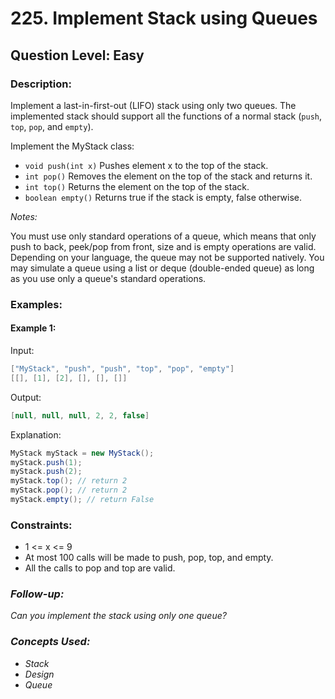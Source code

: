 # 225. Implement Stack using Queues
## Question Level: Easy
### Description:
Implement a last-in-first-out (LIFO) stack using only two queues. The implemented stack should support all the functions of a normal stack (`push`, `top`, `pop`, and `empty`).

Implement the MyStack class:

- `void push(int x)` Pushes element x to the top of the stack.
- `int pop()` Removes the element on the top of the stack and returns it.
- `int top()` Returns the element on the top of the stack.
- `boolean empty()` Returns true if the stack is empty, false otherwise.

*Notes:*

You must use only standard operations of a queue, which means that only push to back, peek/pop from front, size and is empty operations are valid.
Depending on your language, the queue may not be supported natively. You may simulate a queue using a list or deque (double-ended queue) as long as you use only a queue's standard operations.

### Examples:
#### Example 1:
Input:
```Java
["MyStack", "push", "push", "top", "pop", "empty"]
[[], [1], [2], [], [], []]
```
Output:
```Java
[null, null, null, 2, 2, false]
```

Explanation:
```Java
MyStack myStack = new MyStack();
myStack.push(1);
myStack.push(2);
myStack.top(); // return 2
myStack.pop(); // return 2
myStack.empty(); // return False
```

### Constraints:

- 1 <= x <= 9
- At most 100 calls will be made to push, pop, top, and empty.
- All the calls to pop and top are valid.

### <i>Follow-up:
Can you implement the stack using only one queue?
### Concepts Used:
- Stack
- Design
- Queue</i>